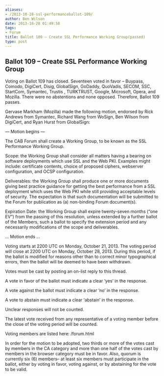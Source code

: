 ```yaml
---
aliases:
- /2013-10-28-ssl-performanceballot-109/
author: Ben Wilson
date: 2013-10-28 01:49:58
tags:
- Forum
title: Ballot 109 – Create SSL Performance Working Group(passed)
type: post
---
```


## Ballot 109 – Create SSL Performance Working Group

Voting on Ballot 109 has closed. Seventeen voted in favor – Buypass, Comodo, DigiCert, Disig, GlobalSign, GoDaddy, QuoVadis, SECOM, SSC, StartCom, Symantec, Trustis , TURKTRUST, Google, Microsoft, Opera, and Mozilla. There were no abstentions and none opposed. Therefore, Ballot 109 passes.

Gervase Markham (Mozilla) made the following motion, endorsed by Rick Andrews from Symantec, Richard Wang from WoSign, Ben Wilson from DigiCert, and Ryan Hurst from GlobalSign:

— Motion begins —

The CAB Forum shall create a Working Group, to be known as the SSL Performance Working Group.

Scope: the Working Group shall consider all matters having a bearing on software deployments which use SSL and the Web PKI. Examples might include: certificate contents, choice of proposed ciphers, webserver configuration, and OCSP configuration.

Deliverables: the Working Group shall produce one or more documents giving best practice guidance for getting the best performance from a SSL deployment which uses the Web PKI while still providing acceptable levels of security. The expectation is that such documentation will be submitted to the Forum for publication as (a) non-binding Forum document(s).

Expiration Date: the Working Group shall expire twenty-seven months (“one EV”) from the passing of this resolution, unless extended by a further ballot of the Members, such a ballot to specify the extension period and any necessarily modifications of the scope and deliverables.

… Motion ends …

Voting starts at 2200 UTC on Monday, October 21, 2013. The voting period will close at 2200 UTC on Monday, October 28, 2013. During this period, if the ballot is modified for reasons other than to correct minor typographical errors, then the ballot will be deemed to have been withdrawn.

Votes must be cast by posting an on-list reply to this thread.

A vote in favor of the ballot must indicate a clear ‘yes’ in the response.

A vote against the ballot must indicate a clear ‘no’ in the response.

A vote to abstain must indicate a clear ‘abstain’ in the response.

Unclear responses will not be counted.

The latest vote received from any representative of a voting member before the close of the voting period will be counted.

Voting members are listed here: /forum.html

In order for the motion to be adopted, two thirds or more of the votes cast by members in the CA category and more than one half of the votes cast by members in the browser category must be in favor. Also, quorum is currently six (6) members– at least six members must participate in the ballot, either by voting in favor, voting against, or by abstaining for the vote to be valid.